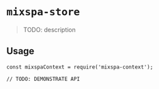 # `mixspa-store`

> TODO: description

## Usage

```
const mixspaContext = require('mixspa-context');

// TODO: DEMONSTRATE API
```
